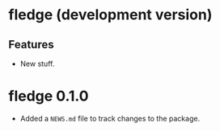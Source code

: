 <!-- NEWS.md is maintained by https://fledge.cynkra.com/, do not edit -->

# fledge (development version)

## Features

- New stuff.



# fledge 0.1.0

- Added a `NEWS.md` file to track changes to the package.

